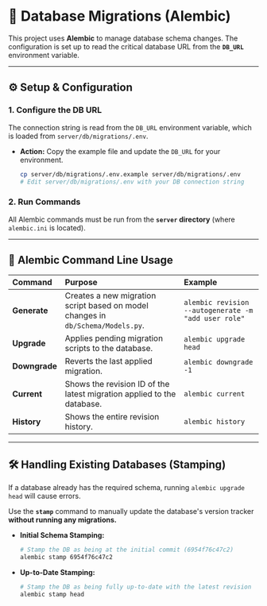 # 💾 Database Migrations (Alembic)

This project uses **Alembic** to manage database schema changes. The configuration is set up to read the critical database URL from the **`DB_URL`** environment variable.

---

## ⚙️ Setup & Configuration

### 1. Configure the DB URL

The connection string is read from the `DB_URL` environment variable, which is loaded from `server/db/migrations/.env`.

* **Action:** Copy the example file and update the `DB_URL` for your environment.

    ```bash
    cp server/db/migrations/.env.example server/db/migrations/.env
    # Edit server/db/migrations/.env with your DB connection string
    ```

### 2. Run Commands

All Alembic commands must be run from the **`server` directory** (where `alembic.ini` is located).

---

## 🚀 Alembic Command Line Usage

| Command | Purpose | Example |
| :--- | :--- | :--- |
| **Generate** | Creates a new migration script based on model changes in `db/Schema/Models.py`. | `alembic revision --autogenerate -m "add user role"` |
| **Upgrade** | Applies pending migration scripts to the database. | `alembic upgrade head` |
| **Downgrade** | Reverts the last applied migration. | `alembic downgrade -1` |
| **Current** | Shows the revision ID of the latest migration applied to the database. | `alembic current` |
| **History** | Shows the entire revision history. | `alembic history` |

---

## 🛠️ Handling Existing Databases (Stamping)

If a database already has the required schema, running `alembic upgrade head` will cause errors.

Use the **`stamp`** command to manually update the database's version tracker **without running any migrations.**

* **Initial Schema Stamping:**
    ```bash
    # Stamp the DB as being at the initial commit (6954f76c47c2)
    alembic stamp 6954f76c47c2
    ```
* **Up-to-Date Stamping:**
    ```bash
    # Stamp the DB as being fully up-to-date with the latest revision
    alembic stamp head
    ```